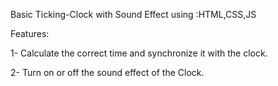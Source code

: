 Basic Ticking-Clock with Sound Effect using :HTML,CSS,JS

Features:

1- Calculate the correct time and synchronize it with the clock.

2- Turn on or off the sound effect of the Clock.
